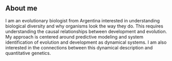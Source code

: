 ## About me
I am an evolutionary biologist from Argentina interested in understanding biological diversity and why organisms look the way they do. This requires understanding the causal relationships between development and evolution. My approach is centered around predictive modeling and system identification of evolution and development as dynamical systems. I am also interested in the connections between this dynamical description and quantitative genetics. 

